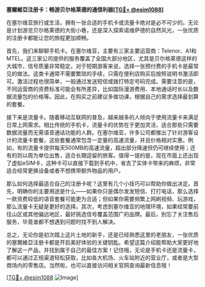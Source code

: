 **塞爾維亞注册卡：畅游贝尔格莱德的通信利器[[TG💪+ @esim1088](https://t.me/s/esim1088)]**

在塞尔维亚旅行或生活，拥有一张合适的手机卡或流量卡绝对是必不可少的。无论是计划游览贝尔格莱德的大街小巷，还是深入探索诺维萨德的自然风光，一张优质的注册卡都能让您的旅程更加顺畅。

首先，我们来聊聊手机卡。在塞尔维亚，主要有三家主要运营商：Telenor、A1和MTEL。这三家公司提供的服务覆盖了全国大部分地区，尤其是贝尔格莱德这样的大城市，信号质量非常稳定。对于短期游客来说，选择一张预付费的手机卡是最常见的做法。这类卡通常不需要繁琐的手续，只需在便利店购买后按照说明书激活即可。激活过程也很简单，一般通过发送短信或拨打特定号码完成。需要注意的是，不同运营商的资费标准可能会有所差异，比如国际漫游费用、本地通话时长以及数据流量包的价格等。因此，在购买之前建议多做功课，根据自己的需求选择最划算的套餐。

接下来是流量卡。随着移动互联网的普及，越来越多的人倾向于使用流量卡来满足日常上网需求。相比传统的手机卡，流量卡的优势在于更加灵活，适合那些只需要数据流量而无需语音通话功能的人群。在塞尔维亚，许多公司都推出了针对游客设计的流量卡套餐，这些套餐通常包含一定量的高速流量，并且价格相对实惠。例如，有的流量卡提供每天500MB的高速流量，超出部分降速但仍可继续使用；还有的则以周为单位出售，适合长期逗留的旅客。值得一提的是，现在市面上还出现了虚拟eSIM卡，这种卡可以直接下载到手机中，省去了实体卡带来的麻烦，非常适合经常更换设备或者不想携带额外物品的用户。

那么如何选择最适合自己的注册卡呢？这里有几个小技巧可以帮助你做出决定。首先，明确你的主要用途是什么——如果你只是偶尔发发短信、打打电话，那么选择一款资费较低的语音套餐可能更为合适；但如果你需要频繁上网刷视频、玩游戏，那么流量卡无疑是更好的选择。其次，考虑到塞尔维亚的地理环境，如果经常要前往山区或其他偏远地区，最好挑选信号覆盖范围广的品牌。最后，别忘了关注售后服务，毕竟谁都不想遇到问题时找不到人解决。

总之，无论你是初次踏上这片土地的新手，还是已经熟悉这里的老朋友，一张优质的塞爾維亞注册卡都是开启美好体验的关键钥匙。希望这篇介绍能帮助大家更好地了解这一产品，并找到属于自己的最佳方案！记住哦，无论是手机卡还是流量卡，都可以通过正规渠道轻松获取，比如各大机场、火车站附近的营业厅，或者是大型商场内的零售店。当然啦，也可以直接访问相关官网查询最新信息哦！

[[TG💪+ @esim1088](https://t.me/s/esim1088) ![Image](https://i.postimg.cc/4NQfJmqS/Snipaste-2025-05-13-00-14-12.png)]